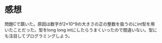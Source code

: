# 感想
問題Cで躓いた。原因は数字が2*10^9の大きさの正の整数を扱うのにint型を用いたことだった。型をlong long intにしたらうまくいったので間違いない。型にも注目してプログラミングしよう。
